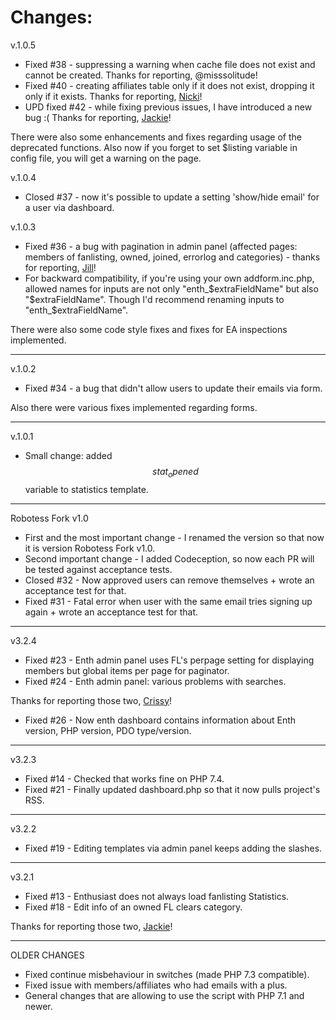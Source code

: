 # Changes:

v.1.0.5

* Fixed #38 - suppressing a warning when cache file does not exist and cannot be created. Thanks for reporting, @misssolitude! 
* Fixed #40 - creating affiliates table only if it does not exist, dropping it only if it exists. Thanks for reporting, [Nicki](https://fanlistings.nickifaulk.com/)!
* UPD fixed #42 - while fixing previous issues, I have introduced a new bug :( Thanks for reporting, [Jackie](https://www.celes.net)!

There were also some enhancements and fixes regarding usage of the deprecated functions. Also now if you forget to set $listing variable in config file, you will get a warning on the page. 

v.1.0.4

* Closed #37 - now it's possible to update a setting 'show/hide email' for a user via dashboard.

v.1.0.3

* Fixed #36 - a bug with pagination in admin panel (affected pages: members of fanlisting, owned, joined, errorlog and categories) - thanks for reporting, [Jill](http://totallygirl.net)!
* For backward compatibility, if you're using your own addform.inc.php, allowed names for inputs are not only "enth_$extraFieldName" but also "$extraFieldName". Though I'd recommend renaming inputs to "enth_$extraFieldName".

There were also some code style fixes and fixes for EA inspections implemented.

---

v.1.0.2

* Fixed #34 - a bug that didn't allow users to update their emails via form.

Also there were various fixes implemented regarding forms.

---

v.1.0.1

* Small change: added $$stat_opened$$ variable to statistics template.

---

Robotess Fork v1.0

* First and the most important change - I renamed the version so that now it is version Robotess Fork v1.0.
* Second important change - I added Codeception, so now each PR will be tested against acceptance tests.
* Closed #32 - Now approved users can remove themselves + wrote an acceptance test for that.
* Fixed #31 - Fatal error when user with the same email tries signing up again + wrote an acceptance test for that.

---

v3.2.4

* Fixed #23 - Enth admin panel uses FL's perpage setting for displaying members but global items per page for paginator.
* Fixed #24 - Enth admin panel: various problems with searches.

Thanks for reporting those two, [Crissy](http://allneonlike.org)!
* Fixed #26 - Now enth dashboard contains information about Enth version, PHP version, PDO type/version.

---

v3.2.3

* Fixed #14 - Checked that works fine on PHP 7.4.
* Fixed #21 - Finally updated dashboard.php so that it now pulls project's RSS.

---

v3.2.2

* Fixed #19 - Editing templates via admin panel keeps adding the slashes.

---

v3.2.1

* Fixed #13 - Enthusiast does not always load fanlisting Statistics.
* Fixed #18 - Edit info of an owned FL clears category.

Thanks for reporting those two, [Jackie](https://www.celes.net)!

---

OLDER CHANGES
* Fixed continue misbehaviour in switches (made PHP 7.3 compatible).
* Fixed issue with members/affiliates who had emails with a plus.
* General changes that are allowing to use the script with PHP 7.1 and newer.
